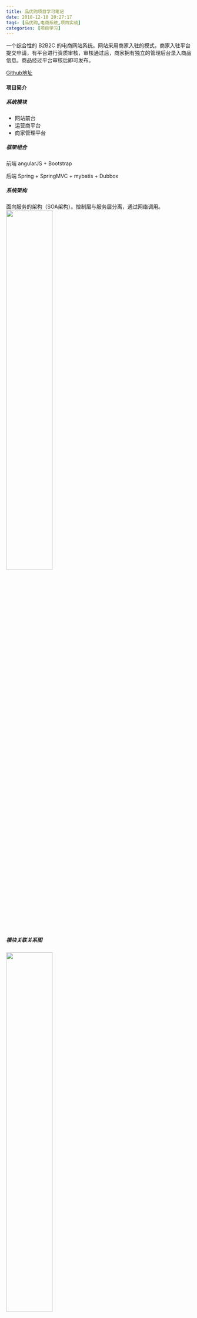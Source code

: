 ```yaml
---
title: 品优购项目学习笔记
date: 2018-12-18 20:27:17
tags: [品优购,电商系统,项目实战]
categories: [项目学习]
---
```


一个综合性的 B2B2C 的电商网站系统。网站采用商家入驻的模式，商家入驻平台提交申请，有平台进行资质审核，审核通过后，商家拥有独立的管理后台录入商品信息。商品经过平台审核后即可发布。 

[Github地址](https://github.com/Mindyu/pinyougou)

<!-- more -->

#### 项目简介

##### 系统模块

 - 网站前台
 - 运营商平台
 - 商家管理平台



##### 框架组合

前端 angularJS + Bootstrap 

后端 Spring + SpringMVC + mybatis + Dubbox



##### 系统架构

面向服务的架构（SOA架构）。控制层与服务层分离，通过网络调用。
<img src="https://hexoblog-1253306922.cos.ap-guangzhou.myqcloud.com/photo2018/%E5%93%81%E4%BC%98%E8%B4%AD/%E9%9D%A2%E5%90%91%E6%9C%8D%E5%8A%A1%E7%9A%84%E6%9E%B6%E6%9E%84.jpg" width = 50% height = 50% />





##### 模块关联关系图

<img src="https://hexoblog-1253306922.cos.ap-guangzhou.myqcloud.com/photo2018/%E5%93%81%E4%BC%98%E8%B4%AD/%E7%B3%BB%E7%BB%9F%E6%A8%A1%E5%9D%97%E5%9B%BE.png" width = 50% height = 50% />



#### 项目环境搭建

##### Dubbox框架

致力于提供高性能和透明化的RPC远程服务调用方案，以及SOA服务治理方案。远程服务调用的分布式框架。

**原理图**
<img src="https://hexoblog-1253306922.cos.ap-guangzhou.myqcloud.com/photo2018/%E5%93%81%E4%BC%98%E8%B4%AD/Dubbox%E5%8E%9F%E7%90%86.jpg" width = 50% height = 50% />

节点角色说明：

 - Provider: 暴露服务的服务提供方。 
 - Consumer: 调用远程服务的服务消费方。 
 - Registry: 服务注册与发现的注册中心。
 - Monitor: 统计服务的调用次调和调用时间的监控中心。 
 - Container: 服务运行容器。



*Dubbox 本地 jar 包部署与安装 ：*

Dubbox 并不在 maven 中央仓库，需安装到本地仓库。将 dubbo-2.8.4.jar 包放到 d:\setup, 然后输入命令

`mvn install:install-file -Dfile=d:\setup\dubbo-2.8.4.jar -DgroupId=com.alibaba -DartifactId=dubbo -Dversion=2.8.4 -Dpackaging=jar` 即可。



##### 管理中心的部署 

开发过程中需要知道注册了哪些服务以便测试与管理。通过部署一个管理中心来实现。其实管理中心就是一个web应用，部署到tomcat即可。 

- 编译 dubbox 源码，dubbox-master.zip 文件中的 dubbox-master 目录下，执行 mvn package -Dmaven.skip.test=true 。即可在 target 目录下看到 dubbo-admin-2.8.4.war 。将 war 包放置到服务器的 webapps 下。
- 如果你部署在zookeeper同一台主机并且端口是默认的2181，则无需修改任何配置。如果不是在一台主机上或端口被修改，需要修改 WEB-INF 下的 dubbo.properties  ，修改如下配置：
  `dubbo.registry.address=<zookeeper://127.0.0.1:2181>` 修改后重新启动tomcat。
- <http://虚拟机ip:8080/dubbo-admin> 用户名 root 密码

<img src="https://hexoblog-1253306922.cos.ap-guangzhou.myqcloud.com/photo2018/%E5%93%81%E4%BC%98%E8%B4%AD/dubbox%E7%AE%A1%E7%90%86%E4%B8%AD%E5%BF%83.jpg" width = 50% height = 50% />

##### 注册中心 Zookeeper 

- 上传 zookeeper 安装包，解压缩，创建 data 目录，修改 zoo.cfg 配置文件的 dataDir 配置
- 启动命令 安装目录 /root/zookeeper-3.4.6/



<img src="https://hexoblog-1253306922.cos.ap-guangzhou.myqcloud.com/photo2018/%E5%93%81%E4%BC%98%E8%B4%AD/zookeeper%E6%9C%8D%E5%8A%A1.jpg" width = 50% height = 50% />



##### 依赖配置

克隆项目之后，使用 Eclipse 打开，导入Maven项目，此时会报找不到 dubbox 和 fastDFS 依赖包。而这两个依赖包不在 Maven 中央仓库中，所以需要我们手动将这两个包导入本地依赖库。

```
mvn install:install-file -Dfile=D:\src\dubbo-2.8.4.jar -DgroupId=com.alibaba -DartifactId=dubbo -Dversion=2.8.4 -Dpackaging=jar

// 然后配置离线约束：XML Catalog
http://code.alibabatech.com/schema/dubbo/dubbo.xsd


mvn  install:install-file  -DgroupId=org.csource.fastdfs  -DartifactId=fastdfs  -Dversion=1.2 -Dpackaging=jar -Dfile=d:\src\fastdfs_client_v1.20.jar


```

以上配置包存放在 https://github.com/Mindyu/pinyougou 下的 src 目录中。另外如果本地仓库安装依赖包之后依然报错，那么可能是 Eclipse 的 Maven 配置路径没有修改为本地的仓库路径。



#### 项目技术要点索引

[前端框架 AngularJS](http://www.mindyu.com/2018/12/19/%E5%93%81%E4%BC%98%E8%B4%AD%E9%A1%B9%E7%9B%AE%E7%AC%94%E8%AE%B0%EF%BC%88%E4%B8%8A%EF%BC%89/#%E5%93%81%E7%89%8C%E7%AE%A1%E7%90%86%E6%A8%A1%E5%9D%97)

[select2 组件使用](http://www.mindyu.com/2018/12/19/%E5%93%81%E4%BC%98%E8%B4%AD%E9%A1%B9%E7%9B%AE%E7%AC%94%E8%AE%B0%EF%BC%88%E4%B8%8A%EF%BC%89/#%E8%A7%84%E6%A0%BC%E5%8F%8A%E6%A8%A1%E6%9D%BF%E7%AE%A1%E7%90%86)

[Spring Security](http://www.mindyu.com/2018/12/19/%E5%93%81%E4%BC%98%E8%B4%AD%E9%A1%B9%E7%9B%AE%E7%AC%94%E8%AE%B0%EF%BC%88%E4%B8%8A%EF%BC%89/#Spring-Security-%E5%AE%89%E5%85%A8%E6%A1%86%E6%9E%B6)

[BCrypt 加密算法 ](http://www.mindyu.com/2018/12/19/%E5%93%81%E4%BC%98%E8%B4%AD%E9%A1%B9%E7%9B%AE%E7%AC%94%E8%AE%B0%EF%BC%88%E4%B8%8A%EF%BC%89/#%E5%95%86%E5%AE%B6%E7%B3%BB%E7%BB%9F%E7%99%BB%E5%BD%95%E5%AE%89%E5%85%A8%E6%8E%A7%E5%88%B6)

[分布式文件服务器 FastDFS ](http://www.mindyu.com/2018/12/19/%E5%93%81%E4%BC%98%E8%B4%AD%E9%A1%B9%E7%9B%AE%E7%AC%94%E8%AE%B0%EF%BC%88%E4%B8%8A%EF%BC%89/#%E5%95%86%E5%93%81%E5%88%86%E7%B1%BB%E7%AE%A1%E7%90%86)

[Spring Data Solr 搜索解决方案](http://www.mindyu.com/2018/12/19/%E5%93%81%E4%BC%98%E8%B4%AD%E9%A1%B9%E7%9B%AE%E7%AC%94%E8%AE%B0%EF%BC%88%E4%B8%8A%EF%BC%89/#%E6%90%9C%E7%B4%A2%E8%A7%A3%E5%86%B3%E6%96%B9%E6%A1%88)

[网页静态化技术 Freemarker](http://www.mindyu.com/2018/12/20/%E5%93%81%E4%BC%98%E8%B4%AD%E9%A1%B9%E7%9B%AE%E7%AC%94%E8%AE%B0%EF%BC%88%E4%B8%AD%EF%BC%89/#%E7%BD%91%E9%A1%B5%E9%9D%99%E6%80%81%E5%8C%96%E6%8A%80%E6%9C%AF)

[消息中间件解决方案 JMS](http://www.mindyu.com/2018/12/20/%E5%93%81%E4%BC%98%E8%B4%AD%E9%A1%B9%E7%9B%AE%E7%AC%94%E8%AE%B0%EF%BC%88%E4%B8%AD%EF%BC%89/#%E6%B6%88%E6%81%AF%E4%B8%AD%E9%97%B4%E4%BB%B6%E8%A7%A3%E5%86%B3%E6%96%B9%E6%A1%88-JMS)

[Spring Boot 框架](http://www.mindyu.com/2018/12/20/%E5%93%81%E4%BC%98%E8%B4%AD%E9%A1%B9%E7%9B%AE%E7%AC%94%E8%AE%B0%EF%BC%88%E4%B8%AD%EF%BC%89/#Spring-Boot%E5%85%A5%E9%97%A8)

[Spring Boot 与 ActiveMQ 整合](http://www.mindyu.com/2018/12/20/%E5%93%81%E4%BC%98%E8%B4%AD%E9%A1%B9%E7%9B%AE%E7%AC%94%E8%AE%B0%EF%BC%88%E4%B8%AD%EF%BC%89/#Spring-Boot%E4%B8%8EActiveMQ%E6%95%B4%E5%90%88)

[短信解决方案](http://www.mindyu.com/2018/12/20/%E5%93%81%E4%BC%98%E8%B4%AD%E9%A1%B9%E7%9B%AE%E7%AC%94%E8%AE%B0%EF%BC%88%E4%B8%AD%EF%BC%89/#%E7%9F%AD%E4%BF%A1%E8%A7%A3%E5%86%B3%E6%96%B9%E6%A1%88)

[单点登录解决方案](http://www.mindyu.com/2018/12/20/%E5%93%81%E4%BC%98%E8%B4%AD%E9%A1%B9%E7%9B%AE%E7%AC%94%E8%AE%B0%EF%BC%88%E4%B8%AD%EF%BC%89/#%E5%8D%95%E7%82%B9%E7%99%BB%E5%BD%95%E8%A7%A3%E5%86%B3%E6%96%B9%E6%A1%88)

[Cookie + Redis 购物车](http://www.mindyu.com/2018/12/22/%E5%93%81%E4%BC%98%E8%B4%AD%E9%A1%B9%E7%9B%AE%E7%AC%94%E8%AE%B0%EF%BC%88%E4%B8%8B%EF%BC%89/#%E8%B4%AD%E7%89%A9%E8%BD%A6%E8%A7%A3%E5%86%B3%E6%96%B9%E6%A1%88)

[跨域解决方案](http://www.mindyu.com/2018/12/22/%E5%93%81%E4%BC%98%E8%B4%AD%E9%A1%B9%E7%9B%AE%E7%AC%94%E8%AE%B0%EF%BC%88%E4%B8%8B%EF%BC%89/#%E8%B7%A8%E5%9F%9F%E8%A7%A3%E5%86%B3%E6%96%B9%E6%A1%88%E4%B8%8E%E6%8F%90%E4%BA%A4%E8%AE%A2%E5%8D%95)

[分布式 ID 生成器](http://www.mindyu.com/2018/12/22/%E5%93%81%E4%BC%98%E8%B4%AD%E9%A1%B9%E7%9B%AE%E7%AC%94%E8%AE%B0%EF%BC%88%E4%B8%8B%EF%BC%89/#%E8%B7%A8%E5%9F%9F%E8%A7%A3%E5%86%B3%E6%96%B9%E6%A1%88%E4%B8%8E%E6%8F%90%E4%BA%A4%E8%AE%A2%E5%8D%95)

[二维码生成插件 qrious](http://www.mindyu.com/2018/12/22/%E5%93%81%E4%BC%98%E8%B4%AD%E9%A1%B9%E7%9B%AE%E7%AC%94%E8%AE%B0%EF%BC%88%E4%B8%8B%EF%BC%89/#%E5%BE%AE%E4%BF%A1%E4%BA%8C%E7%BB%B4%E7%A0%81%E6%94%AF%E4%BB%98%E6%A8%A1%E5%9D%97)

[秒杀解决方案](http://www.mindyu.com/2018/12/22/%E5%93%81%E4%BC%98%E8%B4%AD%E9%A1%B9%E7%9B%AE%E7%AC%94%E8%AE%B0%EF%BC%88%E4%B8%8B%EF%BC%89/#%E7%A7%92%E6%9D%80%E8%A7%A3%E5%86%B3%E6%96%B9%E6%A1%88)

[SpringTask 任务调度、Cron表达式、Maven Profile](http://www.mindyu.com/2018/12/22/%E5%93%81%E4%BC%98%E8%B4%AD%E9%A1%B9%E7%9B%AE%E7%AC%94%E8%AE%B0%EF%BC%88%E4%B8%8B%EF%BC%89/#SpringTask-%E4%BB%BB%E5%8A%A1%E8%B0%83%E5%BA%A6)


